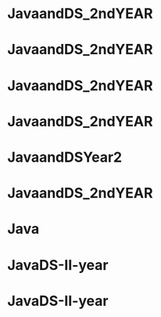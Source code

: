 # JavaandDS_2ndYEAR
# JavaandDS_2ndYEAR
# JavaandDS_2ndYEAR
# JavaandDS_2ndYEAR
# JavaandDSYear2
# JavaandDS_2ndYEAR
# Java
# JavaDS-II-year
# JavaDS-II-year
